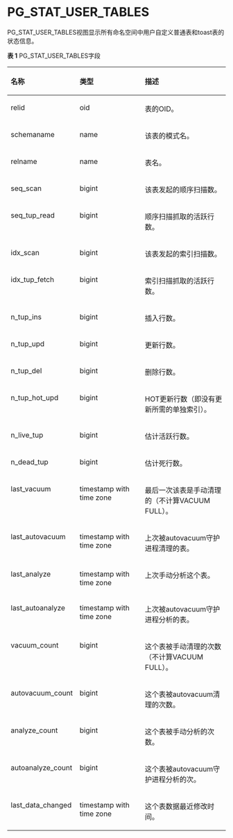 # PG\_STAT\_USER\_TABLES<a name="ZH-CN_TOPIC_0289900653"></a>

PG\_STAT\_USER\_TABLES视图显示所有命名空间中用户自定义普通表和toast表的状态信息。

**表 1**  PG\_STAT\_USER\_TABLES字段

<a name="zh-cn_topic_0283136842_zh-cn_topic_0237122449_zh-cn_topic_0059777497_tede6a74b328d4803a2a5c1aebdfb92d8"></a>
<table><thead align="left"><tr id="zh-cn_topic_0283136842_zh-cn_topic_0237122449_zh-cn_topic_0059777497_rc3e30964c1144c77bcba43695f4cff1b"><th class="cellrowborder" valign="top" width="24.16%" id="mcps1.2.4.1.1"><p id="zh-cn_topic_0283136842_zh-cn_topic_0237122449_zh-cn_topic_0059777497_a1b15768f8b68469baeefbac0c7cd362b"><a name="zh-cn_topic_0283136842_zh-cn_topic_0237122449_zh-cn_topic_0059777497_a1b15768f8b68469baeefbac0c7cd362b"></a><a name="zh-cn_topic_0283136842_zh-cn_topic_0237122449_zh-cn_topic_0059777497_a1b15768f8b68469baeefbac0c7cd362b"></a>名称</p>
</th>
<th class="cellrowborder" valign="top" width="32.800000000000004%" id="mcps1.2.4.1.2"><p id="zh-cn_topic_0283136842_zh-cn_topic_0237122449_zh-cn_topic_0059777497_af52b78c596bb4294ad7a564daa14b20e"><a name="zh-cn_topic_0283136842_zh-cn_topic_0237122449_zh-cn_topic_0059777497_af52b78c596bb4294ad7a564daa14b20e"></a><a name="zh-cn_topic_0283136842_zh-cn_topic_0237122449_zh-cn_topic_0059777497_af52b78c596bb4294ad7a564daa14b20e"></a>类型</p>
</th>
<th class="cellrowborder" valign="top" width="43.04%" id="mcps1.2.4.1.3"><p id="zh-cn_topic_0283136842_zh-cn_topic_0237122449_zh-cn_topic_0059777497_aa8c05e1d3f6a4adcb5f7b8ccbefffb0a"><a name="zh-cn_topic_0283136842_zh-cn_topic_0237122449_zh-cn_topic_0059777497_aa8c05e1d3f6a4adcb5f7b8ccbefffb0a"></a><a name="zh-cn_topic_0283136842_zh-cn_topic_0237122449_zh-cn_topic_0059777497_aa8c05e1d3f6a4adcb5f7b8ccbefffb0a"></a>描述</p>
</th>
</tr>
</thead>
<tbody><tr id="zh-cn_topic_0283136842_zh-cn_topic_0237122449_zh-cn_topic_0059777497_r38dc54584ea149f3b379e8d932efc9bd"><td class="cellrowborder" valign="top" width="24.16%" headers="mcps1.2.4.1.1 "><p id="zh-cn_topic_0283136842_zh-cn_topic_0237122449_zh-cn_topic_0059777497_ade4bc82f4aad45aca2143c9f0b097b9f"><a name="zh-cn_topic_0283136842_zh-cn_topic_0237122449_zh-cn_topic_0059777497_ade4bc82f4aad45aca2143c9f0b097b9f"></a><a name="zh-cn_topic_0283136842_zh-cn_topic_0237122449_zh-cn_topic_0059777497_ade4bc82f4aad45aca2143c9f0b097b9f"></a>relid</p>
</td>
<td class="cellrowborder" valign="top" width="32.800000000000004%" headers="mcps1.2.4.1.2 "><p id="zh-cn_topic_0283136842_zh-cn_topic_0237122449_zh-cn_topic_0059777497_a25eb45b0cfca4c208196cddbcf7cac7e"><a name="zh-cn_topic_0283136842_zh-cn_topic_0237122449_zh-cn_topic_0059777497_a25eb45b0cfca4c208196cddbcf7cac7e"></a><a name="zh-cn_topic_0283136842_zh-cn_topic_0237122449_zh-cn_topic_0059777497_a25eb45b0cfca4c208196cddbcf7cac7e"></a>oid</p>
</td>
<td class="cellrowborder" valign="top" width="43.04%" headers="mcps1.2.4.1.3 "><p id="zh-cn_topic_0283136842_zh-cn_topic_0237122449_zh-cn_topic_0059777497_ae64265fb60bb4ebea47ff53cbe595d35"><a name="zh-cn_topic_0283136842_zh-cn_topic_0237122449_zh-cn_topic_0059777497_ae64265fb60bb4ebea47ff53cbe595d35"></a><a name="zh-cn_topic_0283136842_zh-cn_topic_0237122449_zh-cn_topic_0059777497_ae64265fb60bb4ebea47ff53cbe595d35"></a>表的OID。</p>
</td>
</tr>
<tr id="zh-cn_topic_0283136842_zh-cn_topic_0237122449_zh-cn_topic_0059777497_r1eec43aafd9c46058782e3d6f73fa38e"><td class="cellrowborder" valign="top" width="24.16%" headers="mcps1.2.4.1.1 "><p id="zh-cn_topic_0283136842_zh-cn_topic_0237122449_zh-cn_topic_0059777497_aa32095f78ee54533a67e60acaea99aeb"><a name="zh-cn_topic_0283136842_zh-cn_topic_0237122449_zh-cn_topic_0059777497_aa32095f78ee54533a67e60acaea99aeb"></a><a name="zh-cn_topic_0283136842_zh-cn_topic_0237122449_zh-cn_topic_0059777497_aa32095f78ee54533a67e60acaea99aeb"></a>schemaname</p>
</td>
<td class="cellrowborder" valign="top" width="32.800000000000004%" headers="mcps1.2.4.1.2 "><p id="zh-cn_topic_0283136842_zh-cn_topic_0237122449_zh-cn_topic_0059777497_a1c6234c9b6da4534832752f7700793d7"><a name="zh-cn_topic_0283136842_zh-cn_topic_0237122449_zh-cn_topic_0059777497_a1c6234c9b6da4534832752f7700793d7"></a><a name="zh-cn_topic_0283136842_zh-cn_topic_0237122449_zh-cn_topic_0059777497_a1c6234c9b6da4534832752f7700793d7"></a>name</p>
</td>
<td class="cellrowborder" valign="top" width="43.04%" headers="mcps1.2.4.1.3 "><p id="zh-cn_topic_0283136842_zh-cn_topic_0237122449_zh-cn_topic_0059777497_add2997e045e147ad98be7f1b1e0ce3c2"><a name="zh-cn_topic_0283136842_zh-cn_topic_0237122449_zh-cn_topic_0059777497_add2997e045e147ad98be7f1b1e0ce3c2"></a><a name="zh-cn_topic_0283136842_zh-cn_topic_0237122449_zh-cn_topic_0059777497_add2997e045e147ad98be7f1b1e0ce3c2"></a>该表的模式名。</p>
</td>
</tr>
<tr id="zh-cn_topic_0283136842_zh-cn_topic_0237122449_zh-cn_topic_0059777497_r7f6e780baba74b2a8ac2b519187c2499"><td class="cellrowborder" valign="top" width="24.16%" headers="mcps1.2.4.1.1 "><p id="zh-cn_topic_0283136842_zh-cn_topic_0237122449_zh-cn_topic_0059777497_ab28e66760fe34fd8b00b3aa9308f5534"><a name="zh-cn_topic_0283136842_zh-cn_topic_0237122449_zh-cn_topic_0059777497_ab28e66760fe34fd8b00b3aa9308f5534"></a><a name="zh-cn_topic_0283136842_zh-cn_topic_0237122449_zh-cn_topic_0059777497_ab28e66760fe34fd8b00b3aa9308f5534"></a>relname</p>
</td>
<td class="cellrowborder" valign="top" width="32.800000000000004%" headers="mcps1.2.4.1.2 "><p id="zh-cn_topic_0283136842_zh-cn_topic_0237122449_zh-cn_topic_0059777497_a828ecb4bcf784c7f9ffa676ac1eb4178"><a name="zh-cn_topic_0283136842_zh-cn_topic_0237122449_zh-cn_topic_0059777497_a828ecb4bcf784c7f9ffa676ac1eb4178"></a><a name="zh-cn_topic_0283136842_zh-cn_topic_0237122449_zh-cn_topic_0059777497_a828ecb4bcf784c7f9ffa676ac1eb4178"></a>name</p>
</td>
<td class="cellrowborder" valign="top" width="43.04%" headers="mcps1.2.4.1.3 "><p id="zh-cn_topic_0283136842_zh-cn_topic_0237122449_zh-cn_topic_0059777497_a0d4bd8c2f3954849a2842bfc7be1269a"><a name="zh-cn_topic_0283136842_zh-cn_topic_0237122449_zh-cn_topic_0059777497_a0d4bd8c2f3954849a2842bfc7be1269a"></a><a name="zh-cn_topic_0283136842_zh-cn_topic_0237122449_zh-cn_topic_0059777497_a0d4bd8c2f3954849a2842bfc7be1269a"></a>表名。</p>
</td>
</tr>
<tr id="zh-cn_topic_0283136842_zh-cn_topic_0237122449_zh-cn_topic_0059777497_r1223050d2280464485f7b56d44f97051"><td class="cellrowborder" valign="top" width="24.16%" headers="mcps1.2.4.1.1 "><p id="zh-cn_topic_0283136842_zh-cn_topic_0237122449_zh-cn_topic_0059777497_a8cbedea2fb8443fa82eec536629b59a6"><a name="zh-cn_topic_0283136842_zh-cn_topic_0237122449_zh-cn_topic_0059777497_a8cbedea2fb8443fa82eec536629b59a6"></a><a name="zh-cn_topic_0283136842_zh-cn_topic_0237122449_zh-cn_topic_0059777497_a8cbedea2fb8443fa82eec536629b59a6"></a>seq_scan</p>
</td>
<td class="cellrowborder" valign="top" width="32.800000000000004%" headers="mcps1.2.4.1.2 "><p id="zh-cn_topic_0283136842_zh-cn_topic_0237122449_zh-cn_topic_0059777497_a517b2c44bfd04e4d93ec6bfd8c4fc09f"><a name="zh-cn_topic_0283136842_zh-cn_topic_0237122449_zh-cn_topic_0059777497_a517b2c44bfd04e4d93ec6bfd8c4fc09f"></a><a name="zh-cn_topic_0283136842_zh-cn_topic_0237122449_zh-cn_topic_0059777497_a517b2c44bfd04e4d93ec6bfd8c4fc09f"></a>bigint</p>
</td>
<td class="cellrowborder" valign="top" width="43.04%" headers="mcps1.2.4.1.3 "><p id="zh-cn_topic_0283136842_zh-cn_topic_0237122449_zh-cn_topic_0059777497_aad038dfca7264b0aba9771e318051bbb"><a name="zh-cn_topic_0283136842_zh-cn_topic_0237122449_zh-cn_topic_0059777497_aad038dfca7264b0aba9771e318051bbb"></a><a name="zh-cn_topic_0283136842_zh-cn_topic_0237122449_zh-cn_topic_0059777497_aad038dfca7264b0aba9771e318051bbb"></a>该表发起的顺序扫描数。</p>
</td>
</tr>
<tr id="zh-cn_topic_0283136842_zh-cn_topic_0237122449_zh-cn_topic_0059777497_rd0c100dc954f4e0f97c31d2085372898"><td class="cellrowborder" valign="top" width="24.16%" headers="mcps1.2.4.1.1 "><p id="zh-cn_topic_0283136842_zh-cn_topic_0237122449_zh-cn_topic_0059777497_a21a648a81b7a4624ad316664ba3ce0ef"><a name="zh-cn_topic_0283136842_zh-cn_topic_0237122449_zh-cn_topic_0059777497_a21a648a81b7a4624ad316664ba3ce0ef"></a><a name="zh-cn_topic_0283136842_zh-cn_topic_0237122449_zh-cn_topic_0059777497_a21a648a81b7a4624ad316664ba3ce0ef"></a>seq_tup_read</p>
</td>
<td class="cellrowborder" valign="top" width="32.800000000000004%" headers="mcps1.2.4.1.2 "><p id="zh-cn_topic_0283136842_zh-cn_topic_0237122449_zh-cn_topic_0059777497_a4c67248db6ef43e9a89e85f899df7df8"><a name="zh-cn_topic_0283136842_zh-cn_topic_0237122449_zh-cn_topic_0059777497_a4c67248db6ef43e9a89e85f899df7df8"></a><a name="zh-cn_topic_0283136842_zh-cn_topic_0237122449_zh-cn_topic_0059777497_a4c67248db6ef43e9a89e85f899df7df8"></a>bigint</p>
</td>
<td class="cellrowborder" valign="top" width="43.04%" headers="mcps1.2.4.1.3 "><p id="zh-cn_topic_0283136842_zh-cn_topic_0237122449_zh-cn_topic_0059777497_ae7347144851d45e0ab71fa9c6e8d9dc4"><a name="zh-cn_topic_0283136842_zh-cn_topic_0237122449_zh-cn_topic_0059777497_ae7347144851d45e0ab71fa9c6e8d9dc4"></a><a name="zh-cn_topic_0283136842_zh-cn_topic_0237122449_zh-cn_topic_0059777497_ae7347144851d45e0ab71fa9c6e8d9dc4"></a>顺序扫描抓取的活跃行数。</p>
</td>
</tr>
<tr id="zh-cn_topic_0283136842_zh-cn_topic_0237122449_zh-cn_topic_0059777497_rb8d8e9cf48204d55a87bff9939c6335a"><td class="cellrowborder" valign="top" width="24.16%" headers="mcps1.2.4.1.1 "><p id="zh-cn_topic_0283136842_zh-cn_topic_0237122449_zh-cn_topic_0059777497_a14adcf2c714440eaa3e4c49d4591a1b6"><a name="zh-cn_topic_0283136842_zh-cn_topic_0237122449_zh-cn_topic_0059777497_a14adcf2c714440eaa3e4c49d4591a1b6"></a><a name="zh-cn_topic_0283136842_zh-cn_topic_0237122449_zh-cn_topic_0059777497_a14adcf2c714440eaa3e4c49d4591a1b6"></a>idx_scan</p>
</td>
<td class="cellrowborder" valign="top" width="32.800000000000004%" headers="mcps1.2.4.1.2 "><p id="zh-cn_topic_0283136842_zh-cn_topic_0237122449_zh-cn_topic_0059777497_a10053b142e964f25a0397deb56a3526a"><a name="zh-cn_topic_0283136842_zh-cn_topic_0237122449_zh-cn_topic_0059777497_a10053b142e964f25a0397deb56a3526a"></a><a name="zh-cn_topic_0283136842_zh-cn_topic_0237122449_zh-cn_topic_0059777497_a10053b142e964f25a0397deb56a3526a"></a>bigint</p>
</td>
<td class="cellrowborder" valign="top" width="43.04%" headers="mcps1.2.4.1.3 "><p id="zh-cn_topic_0283136842_zh-cn_topic_0237122449_zh-cn_topic_0059777497_a53b8073f94944a4d89e2581b62c74858"><a name="zh-cn_topic_0283136842_zh-cn_topic_0237122449_zh-cn_topic_0059777497_a53b8073f94944a4d89e2581b62c74858"></a><a name="zh-cn_topic_0283136842_zh-cn_topic_0237122449_zh-cn_topic_0059777497_a53b8073f94944a4d89e2581b62c74858"></a>该表发起的索引扫描数。</p>
</td>
</tr>
<tr id="zh-cn_topic_0283136842_zh-cn_topic_0237122449_zh-cn_topic_0059777497_r3636ddb6986b41f9879ba0dfb715c0e1"><td class="cellrowborder" valign="top" width="24.16%" headers="mcps1.2.4.1.1 "><p id="zh-cn_topic_0283136842_zh-cn_topic_0237122449_zh-cn_topic_0059777497_a284567705e2446ce8fc14f715f7e7679"><a name="zh-cn_topic_0283136842_zh-cn_topic_0237122449_zh-cn_topic_0059777497_a284567705e2446ce8fc14f715f7e7679"></a><a name="zh-cn_topic_0283136842_zh-cn_topic_0237122449_zh-cn_topic_0059777497_a284567705e2446ce8fc14f715f7e7679"></a>idx_tup_fetch</p>
</td>
<td class="cellrowborder" valign="top" width="32.800000000000004%" headers="mcps1.2.4.1.2 "><p id="zh-cn_topic_0283136842_zh-cn_topic_0237122449_zh-cn_topic_0059777497_a2da56b312a624cd8baba27da745ad307"><a name="zh-cn_topic_0283136842_zh-cn_topic_0237122449_zh-cn_topic_0059777497_a2da56b312a624cd8baba27da745ad307"></a><a name="zh-cn_topic_0283136842_zh-cn_topic_0237122449_zh-cn_topic_0059777497_a2da56b312a624cd8baba27da745ad307"></a>bigint</p>
</td>
<td class="cellrowborder" valign="top" width="43.04%" headers="mcps1.2.4.1.3 "><p id="zh-cn_topic_0283136842_zh-cn_topic_0237122449_zh-cn_topic_0059777497_a03055d5bd4564fc8af9cbd8a781adbb1"><a name="zh-cn_topic_0283136842_zh-cn_topic_0237122449_zh-cn_topic_0059777497_a03055d5bd4564fc8af9cbd8a781adbb1"></a><a name="zh-cn_topic_0283136842_zh-cn_topic_0237122449_zh-cn_topic_0059777497_a03055d5bd4564fc8af9cbd8a781adbb1"></a>索引扫描抓取的活跃行数。</p>
</td>
</tr>
<tr id="zh-cn_topic_0283136842_zh-cn_topic_0237122449_zh-cn_topic_0059777497_rb213bd1636884c1c94d8f9948de157f0"><td class="cellrowborder" valign="top" width="24.16%" headers="mcps1.2.4.1.1 "><p id="zh-cn_topic_0283136842_zh-cn_topic_0237122449_zh-cn_topic_0059777497_ab46d8ca815004adb8728f81ff4fda761"><a name="zh-cn_topic_0283136842_zh-cn_topic_0237122449_zh-cn_topic_0059777497_ab46d8ca815004adb8728f81ff4fda761"></a><a name="zh-cn_topic_0283136842_zh-cn_topic_0237122449_zh-cn_topic_0059777497_ab46d8ca815004adb8728f81ff4fda761"></a>n_tup_ins</p>
</td>
<td class="cellrowborder" valign="top" width="32.800000000000004%" headers="mcps1.2.4.1.2 "><p id="zh-cn_topic_0283136842_zh-cn_topic_0237122449_zh-cn_topic_0059777497_a26bc3fc4a92a405d86d5cbe9d40b321c"><a name="zh-cn_topic_0283136842_zh-cn_topic_0237122449_zh-cn_topic_0059777497_a26bc3fc4a92a405d86d5cbe9d40b321c"></a><a name="zh-cn_topic_0283136842_zh-cn_topic_0237122449_zh-cn_topic_0059777497_a26bc3fc4a92a405d86d5cbe9d40b321c"></a>bigint</p>
</td>
<td class="cellrowborder" valign="top" width="43.04%" headers="mcps1.2.4.1.3 "><p id="zh-cn_topic_0283136842_zh-cn_topic_0237122449_zh-cn_topic_0059777497_a9fbaf9567ea44a568672b0c4dac1d545"><a name="zh-cn_topic_0283136842_zh-cn_topic_0237122449_zh-cn_topic_0059777497_a9fbaf9567ea44a568672b0c4dac1d545"></a><a name="zh-cn_topic_0283136842_zh-cn_topic_0237122449_zh-cn_topic_0059777497_a9fbaf9567ea44a568672b0c4dac1d545"></a>插入行数。</p>
</td>
</tr>
<tr id="zh-cn_topic_0283136842_zh-cn_topic_0237122449_zh-cn_topic_0059777497_ra4aab68de5cf4558b16fe36d887ef499"><td class="cellrowborder" valign="top" width="24.16%" headers="mcps1.2.4.1.1 "><p id="zh-cn_topic_0283136842_zh-cn_topic_0237122449_zh-cn_topic_0059777497_ad97f55b204aa491b801cc85c655e84c1"><a name="zh-cn_topic_0283136842_zh-cn_topic_0237122449_zh-cn_topic_0059777497_ad97f55b204aa491b801cc85c655e84c1"></a><a name="zh-cn_topic_0283136842_zh-cn_topic_0237122449_zh-cn_topic_0059777497_ad97f55b204aa491b801cc85c655e84c1"></a>n_tup_upd</p>
</td>
<td class="cellrowborder" valign="top" width="32.800000000000004%" headers="mcps1.2.4.1.2 "><p id="zh-cn_topic_0283136842_zh-cn_topic_0237122449_zh-cn_topic_0059777497_aa731ecbfa315460fabd3205864098490"><a name="zh-cn_topic_0283136842_zh-cn_topic_0237122449_zh-cn_topic_0059777497_aa731ecbfa315460fabd3205864098490"></a><a name="zh-cn_topic_0283136842_zh-cn_topic_0237122449_zh-cn_topic_0059777497_aa731ecbfa315460fabd3205864098490"></a>bigint</p>
</td>
<td class="cellrowborder" valign="top" width="43.04%" headers="mcps1.2.4.1.3 "><p id="zh-cn_topic_0283136842_zh-cn_topic_0237122449_zh-cn_topic_0059777497_ab9acea46809b423c95d47cb29889f741"><a name="zh-cn_topic_0283136842_zh-cn_topic_0237122449_zh-cn_topic_0059777497_ab9acea46809b423c95d47cb29889f741"></a><a name="zh-cn_topic_0283136842_zh-cn_topic_0237122449_zh-cn_topic_0059777497_ab9acea46809b423c95d47cb29889f741"></a>更新行数。</p>
</td>
</tr>
<tr id="zh-cn_topic_0283136842_zh-cn_topic_0237122449_zh-cn_topic_0059777497_r44da628702ae4d35b4629b884fc03090"><td class="cellrowborder" valign="top" width="24.16%" headers="mcps1.2.4.1.1 "><p id="zh-cn_topic_0283136842_zh-cn_topic_0237122449_zh-cn_topic_0059777497_a08f9b717c83940448adde2efdf1522d2"><a name="zh-cn_topic_0283136842_zh-cn_topic_0237122449_zh-cn_topic_0059777497_a08f9b717c83940448adde2efdf1522d2"></a><a name="zh-cn_topic_0283136842_zh-cn_topic_0237122449_zh-cn_topic_0059777497_a08f9b717c83940448adde2efdf1522d2"></a>n_tup_del</p>
</td>
<td class="cellrowborder" valign="top" width="32.800000000000004%" headers="mcps1.2.4.1.2 "><p id="zh-cn_topic_0283136842_zh-cn_topic_0237122449_zh-cn_topic_0059777497_a30cb39d0a3574ffab4423b1320bf1861"><a name="zh-cn_topic_0283136842_zh-cn_topic_0237122449_zh-cn_topic_0059777497_a30cb39d0a3574ffab4423b1320bf1861"></a><a name="zh-cn_topic_0283136842_zh-cn_topic_0237122449_zh-cn_topic_0059777497_a30cb39d0a3574ffab4423b1320bf1861"></a>bigint</p>
</td>
<td class="cellrowborder" valign="top" width="43.04%" headers="mcps1.2.4.1.3 "><p id="zh-cn_topic_0283136842_zh-cn_topic_0237122449_zh-cn_topic_0059777497_a3271a07352e440c088b051c745a2e568"><a name="zh-cn_topic_0283136842_zh-cn_topic_0237122449_zh-cn_topic_0059777497_a3271a07352e440c088b051c745a2e568"></a><a name="zh-cn_topic_0283136842_zh-cn_topic_0237122449_zh-cn_topic_0059777497_a3271a07352e440c088b051c745a2e568"></a>删除行数。</p>
</td>
</tr>
<tr id="zh-cn_topic_0283136842_zh-cn_topic_0237122449_zh-cn_topic_0059777497_r0dfc821baa1c4698854a23f61af06075"><td class="cellrowborder" valign="top" width="24.16%" headers="mcps1.2.4.1.1 "><p id="zh-cn_topic_0283136842_zh-cn_topic_0237122449_zh-cn_topic_0059777497_a2ee3603e90a5491ab6638bc46a4ebb44"><a name="zh-cn_topic_0283136842_zh-cn_topic_0237122449_zh-cn_topic_0059777497_a2ee3603e90a5491ab6638bc46a4ebb44"></a><a name="zh-cn_topic_0283136842_zh-cn_topic_0237122449_zh-cn_topic_0059777497_a2ee3603e90a5491ab6638bc46a4ebb44"></a>n_tup_hot_upd</p>
</td>
<td class="cellrowborder" valign="top" width="32.800000000000004%" headers="mcps1.2.4.1.2 "><p id="zh-cn_topic_0283136842_zh-cn_topic_0237122449_zh-cn_topic_0059777497_a6fbad59cd22f4aab9789545989869750"><a name="zh-cn_topic_0283136842_zh-cn_topic_0237122449_zh-cn_topic_0059777497_a6fbad59cd22f4aab9789545989869750"></a><a name="zh-cn_topic_0283136842_zh-cn_topic_0237122449_zh-cn_topic_0059777497_a6fbad59cd22f4aab9789545989869750"></a>bigint</p>
</td>
<td class="cellrowborder" valign="top" width="43.04%" headers="mcps1.2.4.1.3 "><p id="zh-cn_topic_0283136842_zh-cn_topic_0237122449_zh-cn_topic_0059777497_a6aa4090783ad41caaaa94f92d46514a8"><a name="zh-cn_topic_0283136842_zh-cn_topic_0237122449_zh-cn_topic_0059777497_a6aa4090783ad41caaaa94f92d46514a8"></a><a name="zh-cn_topic_0283136842_zh-cn_topic_0237122449_zh-cn_topic_0059777497_a6aa4090783ad41caaaa94f92d46514a8"></a>HOT更新行数（即没有更新所需的单独索引）。</p>
</td>
</tr>
<tr id="zh-cn_topic_0283136842_zh-cn_topic_0237122449_zh-cn_topic_0059777497_r05a5188016cf458f836c1f9c79857964"><td class="cellrowborder" valign="top" width="24.16%" headers="mcps1.2.4.1.1 "><p id="zh-cn_topic_0283136842_zh-cn_topic_0237122449_zh-cn_topic_0059777497_a6685696421ae4a3180f6be0d114019a9"><a name="zh-cn_topic_0283136842_zh-cn_topic_0237122449_zh-cn_topic_0059777497_a6685696421ae4a3180f6be0d114019a9"></a><a name="zh-cn_topic_0283136842_zh-cn_topic_0237122449_zh-cn_topic_0059777497_a6685696421ae4a3180f6be0d114019a9"></a>n_live_tup</p>
</td>
<td class="cellrowborder" valign="top" width="32.800000000000004%" headers="mcps1.2.4.1.2 "><p id="zh-cn_topic_0283136842_zh-cn_topic_0237122449_zh-cn_topic_0059777497_a44e3b1ae59d940878959bb060b3dcbf2"><a name="zh-cn_topic_0283136842_zh-cn_topic_0237122449_zh-cn_topic_0059777497_a44e3b1ae59d940878959bb060b3dcbf2"></a><a name="zh-cn_topic_0283136842_zh-cn_topic_0237122449_zh-cn_topic_0059777497_a44e3b1ae59d940878959bb060b3dcbf2"></a>bigint</p>
</td>
<td class="cellrowborder" valign="top" width="43.04%" headers="mcps1.2.4.1.3 "><p id="zh-cn_topic_0283136842_zh-cn_topic_0237122449_zh-cn_topic_0059777497_aad0ff43078bb4da4912f655e1d399b6e"><a name="zh-cn_topic_0283136842_zh-cn_topic_0237122449_zh-cn_topic_0059777497_aad0ff43078bb4da4912f655e1d399b6e"></a><a name="zh-cn_topic_0283136842_zh-cn_topic_0237122449_zh-cn_topic_0059777497_aad0ff43078bb4da4912f655e1d399b6e"></a>估计活跃行数。</p>
</td>
</tr>
<tr id="zh-cn_topic_0283136842_zh-cn_topic_0237122449_zh-cn_topic_0059777497_r771f9d2f081b498caf0cc24e6e307d40"><td class="cellrowborder" valign="top" width="24.16%" headers="mcps1.2.4.1.1 "><p id="zh-cn_topic_0283136842_zh-cn_topic_0237122449_zh-cn_topic_0059777497_ad06d2815249c426c9ab7859e21cc71cc"><a name="zh-cn_topic_0283136842_zh-cn_topic_0237122449_zh-cn_topic_0059777497_ad06d2815249c426c9ab7859e21cc71cc"></a><a name="zh-cn_topic_0283136842_zh-cn_topic_0237122449_zh-cn_topic_0059777497_ad06d2815249c426c9ab7859e21cc71cc"></a>n_dead_tup</p>
</td>
<td class="cellrowborder" valign="top" width="32.800000000000004%" headers="mcps1.2.4.1.2 "><p id="zh-cn_topic_0283136842_zh-cn_topic_0237122449_zh-cn_topic_0059777497_aeefecf426e4e40cbb047561f6b4dd16d"><a name="zh-cn_topic_0283136842_zh-cn_topic_0237122449_zh-cn_topic_0059777497_aeefecf426e4e40cbb047561f6b4dd16d"></a><a name="zh-cn_topic_0283136842_zh-cn_topic_0237122449_zh-cn_topic_0059777497_aeefecf426e4e40cbb047561f6b4dd16d"></a>bigint</p>
</td>
<td class="cellrowborder" valign="top" width="43.04%" headers="mcps1.2.4.1.3 "><p id="zh-cn_topic_0283136842_zh-cn_topic_0237122449_zh-cn_topic_0059777497_aa2c208ae5be243eea8ce8a0374e7eb5b"><a name="zh-cn_topic_0283136842_zh-cn_topic_0237122449_zh-cn_topic_0059777497_aa2c208ae5be243eea8ce8a0374e7eb5b"></a><a name="zh-cn_topic_0283136842_zh-cn_topic_0237122449_zh-cn_topic_0059777497_aa2c208ae5be243eea8ce8a0374e7eb5b"></a>估计死行数。</p>
</td>
</tr>
<tr id="zh-cn_topic_0283136842_zh-cn_topic_0237122449_zh-cn_topic_0059777497_rd1066b30e7464978b47ed68c03942698"><td class="cellrowborder" valign="top" width="24.16%" headers="mcps1.2.4.1.1 "><p id="zh-cn_topic_0283136842_zh-cn_topic_0237122449_zh-cn_topic_0059777497_a1153331101d14de6acaf50189e7e7139"><a name="zh-cn_topic_0283136842_zh-cn_topic_0237122449_zh-cn_topic_0059777497_a1153331101d14de6acaf50189e7e7139"></a><a name="zh-cn_topic_0283136842_zh-cn_topic_0237122449_zh-cn_topic_0059777497_a1153331101d14de6acaf50189e7e7139"></a>last_vacuum</p>
</td>
<td class="cellrowborder" valign="top" width="32.800000000000004%" headers="mcps1.2.4.1.2 "><p id="zh-cn_topic_0283136842_zh-cn_topic_0237122449_zh-cn_topic_0059777497_aabc70a3f83604c0897db3cf7b4d62fa8"><a name="zh-cn_topic_0283136842_zh-cn_topic_0237122449_zh-cn_topic_0059777497_aabc70a3f83604c0897db3cf7b4d62fa8"></a><a name="zh-cn_topic_0283136842_zh-cn_topic_0237122449_zh-cn_topic_0059777497_aabc70a3f83604c0897db3cf7b4d62fa8"></a>timestamp with time zone</p>
</td>
<td class="cellrowborder" valign="top" width="43.04%" headers="mcps1.2.4.1.3 "><p id="zh-cn_topic_0283136842_zh-cn_topic_0237122449_zh-cn_topic_0059777497_ab29872e4c5c64505bc0039a33f2c4bcc"><a name="zh-cn_topic_0283136842_zh-cn_topic_0237122449_zh-cn_topic_0059777497_ab29872e4c5c64505bc0039a33f2c4bcc"></a><a name="zh-cn_topic_0283136842_zh-cn_topic_0237122449_zh-cn_topic_0059777497_ab29872e4c5c64505bc0039a33f2c4bcc"></a>最后一次该表是手动清理的（不计算VACUUM FULL）。</p>
</td>
</tr>
<tr id="zh-cn_topic_0283136842_zh-cn_topic_0237122449_zh-cn_topic_0059777497_r3d2b1775670c47ed8aaaf8958a46077b"><td class="cellrowborder" valign="top" width="24.16%" headers="mcps1.2.4.1.1 "><p id="zh-cn_topic_0283136842_zh-cn_topic_0237122449_zh-cn_topic_0059777497_a09a3e4c21fda4ee4bce88c06dbb72274"><a name="zh-cn_topic_0283136842_zh-cn_topic_0237122449_zh-cn_topic_0059777497_a09a3e4c21fda4ee4bce88c06dbb72274"></a><a name="zh-cn_topic_0283136842_zh-cn_topic_0237122449_zh-cn_topic_0059777497_a09a3e4c21fda4ee4bce88c06dbb72274"></a>last_autovacuum</p>
</td>
<td class="cellrowborder" valign="top" width="32.800000000000004%" headers="mcps1.2.4.1.2 "><p id="zh-cn_topic_0283136842_zh-cn_topic_0237122449_zh-cn_topic_0059777497_ad8c5a25f6ea64106acab1db73b13bfe5"><a name="zh-cn_topic_0283136842_zh-cn_topic_0237122449_zh-cn_topic_0059777497_ad8c5a25f6ea64106acab1db73b13bfe5"></a><a name="zh-cn_topic_0283136842_zh-cn_topic_0237122449_zh-cn_topic_0059777497_ad8c5a25f6ea64106acab1db73b13bfe5"></a>timestamp with time zone</p>
</td>
<td class="cellrowborder" valign="top" width="43.04%" headers="mcps1.2.4.1.3 "><p id="zh-cn_topic_0283136842_zh-cn_topic_0237122449_zh-cn_topic_0059777497_ab84b1a48b75c427ea5f0757c283e3a21"><a name="zh-cn_topic_0283136842_zh-cn_topic_0237122449_zh-cn_topic_0059777497_ab84b1a48b75c427ea5f0757c283e3a21"></a><a name="zh-cn_topic_0283136842_zh-cn_topic_0237122449_zh-cn_topic_0059777497_ab84b1a48b75c427ea5f0757c283e3a21"></a>上次被autovacuum守护进程清理的表。</p>
</td>
</tr>
<tr id="zh-cn_topic_0283136842_zh-cn_topic_0237122449_zh-cn_topic_0059777497_ra6955dddb90b484bb95976754a2e2a16"><td class="cellrowborder" valign="top" width="24.16%" headers="mcps1.2.4.1.1 "><p id="zh-cn_topic_0283136842_zh-cn_topic_0237122449_zh-cn_topic_0059777497_a5b0914dbe08341308737bcf5b351fea8"><a name="zh-cn_topic_0283136842_zh-cn_topic_0237122449_zh-cn_topic_0059777497_a5b0914dbe08341308737bcf5b351fea8"></a><a name="zh-cn_topic_0283136842_zh-cn_topic_0237122449_zh-cn_topic_0059777497_a5b0914dbe08341308737bcf5b351fea8"></a>last_analyze</p>
</td>
<td class="cellrowborder" valign="top" width="32.800000000000004%" headers="mcps1.2.4.1.2 "><p id="zh-cn_topic_0283136842_zh-cn_topic_0237122449_zh-cn_topic_0059777497_a707e429dc1e5430b9899469b14dfc959"><a name="zh-cn_topic_0283136842_zh-cn_topic_0237122449_zh-cn_topic_0059777497_a707e429dc1e5430b9899469b14dfc959"></a><a name="zh-cn_topic_0283136842_zh-cn_topic_0237122449_zh-cn_topic_0059777497_a707e429dc1e5430b9899469b14dfc959"></a>timestamp with time zone</p>
</td>
<td class="cellrowborder" valign="top" width="43.04%" headers="mcps1.2.4.1.3 "><p id="zh-cn_topic_0283136842_zh-cn_topic_0237122449_zh-cn_topic_0059777497_a8f335e3e965f4c0cafe31e3fb5fdabd4"><a name="zh-cn_topic_0283136842_zh-cn_topic_0237122449_zh-cn_topic_0059777497_a8f335e3e965f4c0cafe31e3fb5fdabd4"></a><a name="zh-cn_topic_0283136842_zh-cn_topic_0237122449_zh-cn_topic_0059777497_a8f335e3e965f4c0cafe31e3fb5fdabd4"></a>上次手动分析这个表。</p>
</td>
</tr>
<tr id="zh-cn_topic_0283136842_zh-cn_topic_0237122449_zh-cn_topic_0059777497_r26236fda9ac44ed99787e6a0192633ca"><td class="cellrowborder" valign="top" width="24.16%" headers="mcps1.2.4.1.1 "><p id="zh-cn_topic_0283136842_zh-cn_topic_0237122449_zh-cn_topic_0059777497_a785bb506b6b74959b44d36f15d395f80"><a name="zh-cn_topic_0283136842_zh-cn_topic_0237122449_zh-cn_topic_0059777497_a785bb506b6b74959b44d36f15d395f80"></a><a name="zh-cn_topic_0283136842_zh-cn_topic_0237122449_zh-cn_topic_0059777497_a785bb506b6b74959b44d36f15d395f80"></a>last_autoanalyze</p>
</td>
<td class="cellrowborder" valign="top" width="32.800000000000004%" headers="mcps1.2.4.1.2 "><p id="zh-cn_topic_0283136842_zh-cn_topic_0237122449_zh-cn_topic_0059777497_ae3fcf677dbb148d98c948cabd1fabbba"><a name="zh-cn_topic_0283136842_zh-cn_topic_0237122449_zh-cn_topic_0059777497_ae3fcf677dbb148d98c948cabd1fabbba"></a><a name="zh-cn_topic_0283136842_zh-cn_topic_0237122449_zh-cn_topic_0059777497_ae3fcf677dbb148d98c948cabd1fabbba"></a>timestamp with time zone</p>
</td>
<td class="cellrowborder" valign="top" width="43.04%" headers="mcps1.2.4.1.3 "><p id="zh-cn_topic_0283136842_zh-cn_topic_0237122449_zh-cn_topic_0059777497_ad6fcb4646a224e3dba263ae7ffd62a78"><a name="zh-cn_topic_0283136842_zh-cn_topic_0237122449_zh-cn_topic_0059777497_ad6fcb4646a224e3dba263ae7ffd62a78"></a><a name="zh-cn_topic_0283136842_zh-cn_topic_0237122449_zh-cn_topic_0059777497_ad6fcb4646a224e3dba263ae7ffd62a78"></a>上次被autovacuum守护进程分析的表。</p>
</td>
</tr>
<tr id="zh-cn_topic_0283136842_zh-cn_topic_0237122449_zh-cn_topic_0059777497_re14e905a0dd34c7294f821f9c6b3d43a"><td class="cellrowborder" valign="top" width="24.16%" headers="mcps1.2.4.1.1 "><p id="zh-cn_topic_0283136842_zh-cn_topic_0237122449_zh-cn_topic_0059777497_a2b3ae1662eec4fc9ae54019983f24e8a"><a name="zh-cn_topic_0283136842_zh-cn_topic_0237122449_zh-cn_topic_0059777497_a2b3ae1662eec4fc9ae54019983f24e8a"></a><a name="zh-cn_topic_0283136842_zh-cn_topic_0237122449_zh-cn_topic_0059777497_a2b3ae1662eec4fc9ae54019983f24e8a"></a>vacuum_count</p>
</td>
<td class="cellrowborder" valign="top" width="32.800000000000004%" headers="mcps1.2.4.1.2 "><p id="zh-cn_topic_0283136842_zh-cn_topic_0237122449_zh-cn_topic_0059777497_ad45e6be379594d3f8b32e46e76ec8fa7"><a name="zh-cn_topic_0283136842_zh-cn_topic_0237122449_zh-cn_topic_0059777497_ad45e6be379594d3f8b32e46e76ec8fa7"></a><a name="zh-cn_topic_0283136842_zh-cn_topic_0237122449_zh-cn_topic_0059777497_ad45e6be379594d3f8b32e46e76ec8fa7"></a>bigint</p>
</td>
<td class="cellrowborder" valign="top" width="43.04%" headers="mcps1.2.4.1.3 "><p id="zh-cn_topic_0283136842_zh-cn_topic_0237122449_zh-cn_topic_0059777497_aa8afdae25fa24aefb9a41e0a87df4b79"><a name="zh-cn_topic_0283136842_zh-cn_topic_0237122449_zh-cn_topic_0059777497_aa8afdae25fa24aefb9a41e0a87df4b79"></a><a name="zh-cn_topic_0283136842_zh-cn_topic_0237122449_zh-cn_topic_0059777497_aa8afdae25fa24aefb9a41e0a87df4b79"></a>这个表被手动清理的次数（不计算VACUUM FULL）。</p>
</td>
</tr>
<tr id="zh-cn_topic_0283136842_zh-cn_topic_0237122449_zh-cn_topic_0059777497_re15ff14a90ae4a858b216b21276730d0"><td class="cellrowborder" valign="top" width="24.16%" headers="mcps1.2.4.1.1 "><p id="zh-cn_topic_0283136842_zh-cn_topic_0237122449_zh-cn_topic_0059777497_a31fc949a556248adbe40c16dc0b53eb5"><a name="zh-cn_topic_0283136842_zh-cn_topic_0237122449_zh-cn_topic_0059777497_a31fc949a556248adbe40c16dc0b53eb5"></a><a name="zh-cn_topic_0283136842_zh-cn_topic_0237122449_zh-cn_topic_0059777497_a31fc949a556248adbe40c16dc0b53eb5"></a>autovacuum_count</p>
</td>
<td class="cellrowborder" valign="top" width="32.800000000000004%" headers="mcps1.2.4.1.2 "><p id="zh-cn_topic_0283136842_zh-cn_topic_0237122449_zh-cn_topic_0059777497_a9a04fde66fce451ca8e78a94979203b7"><a name="zh-cn_topic_0283136842_zh-cn_topic_0237122449_zh-cn_topic_0059777497_a9a04fde66fce451ca8e78a94979203b7"></a><a name="zh-cn_topic_0283136842_zh-cn_topic_0237122449_zh-cn_topic_0059777497_a9a04fde66fce451ca8e78a94979203b7"></a>bigint</p>
</td>
<td class="cellrowborder" valign="top" width="43.04%" headers="mcps1.2.4.1.3 "><p id="zh-cn_topic_0283136842_zh-cn_topic_0237122449_zh-cn_topic_0059777497_a002fcd2d753a445f8e8261edc6330b20"><a name="zh-cn_topic_0283136842_zh-cn_topic_0237122449_zh-cn_topic_0059777497_a002fcd2d753a445f8e8261edc6330b20"></a><a name="zh-cn_topic_0283136842_zh-cn_topic_0237122449_zh-cn_topic_0059777497_a002fcd2d753a445f8e8261edc6330b20"></a>这个表被autovacuum清理的次数。</p>
</td>
</tr>
<tr id="zh-cn_topic_0283136842_zh-cn_topic_0237122449_zh-cn_topic_0059777497_r58777f491b1244a589af978d46863134"><td class="cellrowborder" valign="top" width="24.16%" headers="mcps1.2.4.1.1 "><p id="zh-cn_topic_0283136842_zh-cn_topic_0237122449_zh-cn_topic_0059777497_afb749b9b575e43668700f56d95e6447b"><a name="zh-cn_topic_0283136842_zh-cn_topic_0237122449_zh-cn_topic_0059777497_afb749b9b575e43668700f56d95e6447b"></a><a name="zh-cn_topic_0283136842_zh-cn_topic_0237122449_zh-cn_topic_0059777497_afb749b9b575e43668700f56d95e6447b"></a>analyze_count</p>
</td>
<td class="cellrowborder" valign="top" width="32.800000000000004%" headers="mcps1.2.4.1.2 "><p id="zh-cn_topic_0283136842_zh-cn_topic_0237122449_zh-cn_topic_0059777497_aceb1ca3179204df7bc5ce90ad9dad4d8"><a name="zh-cn_topic_0283136842_zh-cn_topic_0237122449_zh-cn_topic_0059777497_aceb1ca3179204df7bc5ce90ad9dad4d8"></a><a name="zh-cn_topic_0283136842_zh-cn_topic_0237122449_zh-cn_topic_0059777497_aceb1ca3179204df7bc5ce90ad9dad4d8"></a>bigint</p>
</td>
<td class="cellrowborder" valign="top" width="43.04%" headers="mcps1.2.4.1.3 "><p id="zh-cn_topic_0283136842_zh-cn_topic_0237122449_zh-cn_topic_0059777497_a1ff582d315274e7ea42132456880347d"><a name="zh-cn_topic_0283136842_zh-cn_topic_0237122449_zh-cn_topic_0059777497_a1ff582d315274e7ea42132456880347d"></a><a name="zh-cn_topic_0283136842_zh-cn_topic_0237122449_zh-cn_topic_0059777497_a1ff582d315274e7ea42132456880347d"></a>这个表被手动分析的次数。</p>
</td>
</tr>
<tr id="zh-cn_topic_0283136842_zh-cn_topic_0237122449_zh-cn_topic_0059777497_r212646b867694c0fb15551573f418d38"><td class="cellrowborder" valign="top" width="24.16%" headers="mcps1.2.4.1.1 "><p id="zh-cn_topic_0283136842_zh-cn_topic_0237122449_zh-cn_topic_0059777497_af35e64d4d0d64c20a161308e1338acc0"><a name="zh-cn_topic_0283136842_zh-cn_topic_0237122449_zh-cn_topic_0059777497_af35e64d4d0d64c20a161308e1338acc0"></a><a name="zh-cn_topic_0283136842_zh-cn_topic_0237122449_zh-cn_topic_0059777497_af35e64d4d0d64c20a161308e1338acc0"></a>autoanalyze_count</p>
</td>
<td class="cellrowborder" valign="top" width="32.800000000000004%" headers="mcps1.2.4.1.2 "><p id="zh-cn_topic_0283136842_zh-cn_topic_0237122449_zh-cn_topic_0059777497_aec381e2578c64902b8ec56ddf39c7add"><a name="zh-cn_topic_0283136842_zh-cn_topic_0237122449_zh-cn_topic_0059777497_aec381e2578c64902b8ec56ddf39c7add"></a><a name="zh-cn_topic_0283136842_zh-cn_topic_0237122449_zh-cn_topic_0059777497_aec381e2578c64902b8ec56ddf39c7add"></a>bigint</p>
</td>
<td class="cellrowborder" valign="top" width="43.04%" headers="mcps1.2.4.1.3 "><p id="zh-cn_topic_0283136842_zh-cn_topic_0237122449_zh-cn_topic_0059777497_a567f6b5102fa4c4e85e0e33968c51892"><a name="zh-cn_topic_0283136842_zh-cn_topic_0237122449_zh-cn_topic_0059777497_a567f6b5102fa4c4e85e0e33968c51892"></a><a name="zh-cn_topic_0283136842_zh-cn_topic_0237122449_zh-cn_topic_0059777497_a567f6b5102fa4c4e85e0e33968c51892"></a>这个表被autovacuum守护进程分析的次。</p>
</td>
</tr>
<tr id="zh-cn_topic_0283136842_zh-cn_topic_0237122449_row134601324172614"><td class="cellrowborder" valign="top" width="24.16%" headers="mcps1.2.4.1.1 "><p id="zh-cn_topic_0283136842_zh-cn_topic_0237122449_p718818892119"><a name="zh-cn_topic_0283136842_zh-cn_topic_0237122449_p718818892119"></a><a name="zh-cn_topic_0283136842_zh-cn_topic_0237122449_p718818892119"></a>last_data_changed</p>
</td>
<td class="cellrowborder" valign="top" width="32.800000000000004%" headers="mcps1.2.4.1.2 "><p id="zh-cn_topic_0283136842_zh-cn_topic_0237122449_p1018813802116"><a name="zh-cn_topic_0283136842_zh-cn_topic_0237122449_p1018813802116"></a><a name="zh-cn_topic_0283136842_zh-cn_topic_0237122449_p1018813802116"></a>timestamp with time zone</p>
</td>
<td class="cellrowborder" valign="top" width="43.04%" headers="mcps1.2.4.1.3 "><p id="zh-cn_topic_0283136842_zh-cn_topic_0237122449_p718819842118"><a name="zh-cn_topic_0283136842_zh-cn_topic_0237122449_p718819842118"></a><a name="zh-cn_topic_0283136842_zh-cn_topic_0237122449_p718819842118"></a>这个表数据最近修改时间。</p>
</td>
</tr>
</tbody>
</table>


